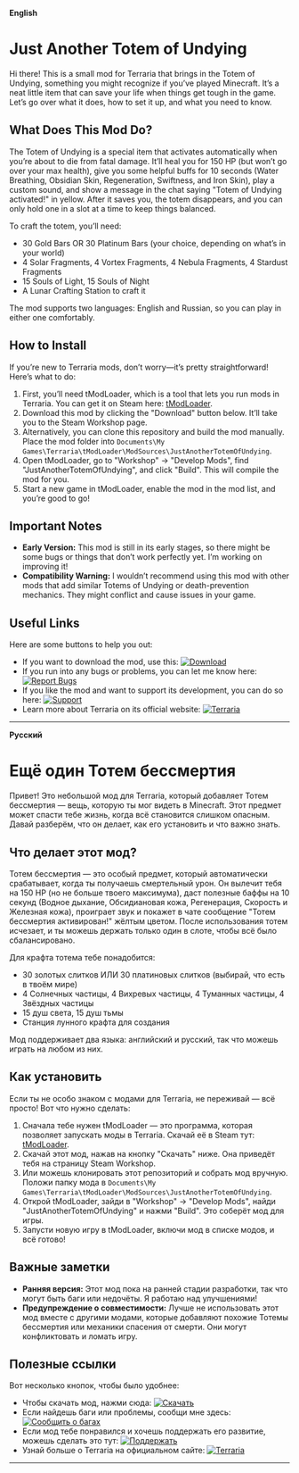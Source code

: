 **English**

# Just Another Totem of Undying  

Hi there! This is a small mod for Terraria that brings in the Totem of Undying, something you might recognize if you’ve played Minecraft. It’s a neat little item that can save your life when things get tough in the game. Let’s go over what it does, how to set it up, and what you need to know.  

## What Does This Mod Do?  
The Totem of Undying is a special item that activates automatically when you’re about to die from fatal damage. It’ll heal you for 150 HP (but won’t go over your max health), give you some helpful buffs for 10 seconds (Water Breathing, Obsidian Skin, Regeneration, Swiftness, and Iron Skin), play a custom sound, and show a message in the chat saying "Totem of Undying activated!" in yellow. After it saves you, the totem disappears, and you can only hold one in a slot at a time to keep things balanced.  

To craft the totem, you’ll need:  
- 30 Gold Bars OR 30 Platinum Bars (your choice, depending on what’s in your world)  
- 4 Solar Fragments, 4 Vortex Fragments, 4 Nebula Fragments, 4 Stardust Fragments  
- 15 Souls of Light, 15 Souls of Night  
- A Lunar Crafting Station to craft it  

The mod supports two languages: English and Russian, so you can play in either one comfortably.  

## How to Install  
If you’re new to Terraria mods, don’t worry—it’s pretty straightforward! Here’s what to do:  
1. First, you’ll need tModLoader, which is a tool that lets you run mods in Terraria. You can get it on Steam here: [tModLoader](https://store.steampowered.com/app/1281930/tModLoader/).  
2. Download this mod by clicking the "Download" button below. It’ll take you to the Steam Workshop page.  
3. Alternatively, you can clone this repository and build the mod manually. Place the mod folder into `Documents\My Games\Terraria\tModLoader\ModSources\JustAnotherTotemOfUndying`.  
4. Open tModLoader, go to "Workshop" -> "Develop Mods", find "JustAnotherTotemOfUndying", and click "Build". This will compile the mod for you.  
5. Start a new game in tModLoader, enable the mod in the mod list, and you’re good to go!  

## Important Notes  
- **Early Version:** This mod is still in its early stages, so there might be some bugs or things that don’t work perfectly yet. I’m working on improving it!  
- **Compatibility Warning:** I wouldn’t recommend using this mod with other mods that add similar Totems of Undying or death-prevention mechanics. They might conflict and cause issues in your game.  

## Useful Links  
Here are some buttons to help you out:  
- If you want to download the mod, use this: [![Download](https://img.shields.io/badge/Download-Workshop-brightgreen)](https://steamcommunity.com/sharedfiles/filedetails/?id=3476341523)  
- If you run into any bugs or problems, you can let me know here:  [![Report Bugs](https://img.shields.io/badge/Report-Bugs-red)](https://github.com/regw1d)  
- If you like the mod and want to support its development, you can do so here: [![Support](https://img.shields.io/badge/Support-Boosty-blue)](https://boosty.to/regw1d)  
- Learn more about Terraria on its official website: [![Terraria](https://img.shields.io/badge/Terraria-Official-orange)](https://terraria.org/)  

---

**Русский**

# Ещё один Тотем бессмертия  

Привет! Это небольшой мод для Terraria, который добавляет Тотем бессмертия — вещь, которую ты мог видеть в Minecraft. Этот предмет может спасти тебе жизнь, когда всё становится слишком опасным. Давай разберём, что он делает, как его установить и что важно знать.  

## Что делает этот мод?  
Тотем бессмертия — это особый предмет, который автоматически срабатывает, когда ты получаешь смертельный урон. Он вылечит тебя на 150 HP (но не больше твоего максимума), даст полезные баффы на 10 секунд (Водное дыхание, Обсидиановая кожа, Регенерация, Скорость и Железная кожа), проиграет звук и покажет в чате сообщение "Тотем бессмертия активирован!" жёлтым цветом. После использования тотем исчезает, и ты можешь держать только один в слоте, чтобы всё было сбалансировано.  

Для крафта тотема тебе понадобится:  
- 30 золотых слитков ИЛИ 30 платиновых слитков (выбирай, что есть в твоём мире)  
- 4 Солнечных частицы, 4 Вихревых частицы, 4 Туманных частицы, 4 Звёздных частицы  
- 15 душ света, 15 душ тьмы  
- Станция лунного крафта для создания  

Мод поддерживает два языка: английский и русский, так что можешь играть на любом из них.  

## Как установить  
Если ты не особо знаком с модами для Terraria, не переживай — всё просто! Вот что нужно сделать:  
1. Сначала тебе нужен tModLoader — это программа, которая позволяет запускать моды в Terraria. Скачай её в Steam тут: [tModLoader](https://store.steampowered.com/app/1281930/tModLoader/).  
2. Скачай этот мод, нажав на кнопку "Скачать" ниже. Она приведёт тебя на страницу Steam Workshop.  
3. Или можешь клонировать этот репозиторий и собрать мод вручную. Положи папку мода в `Documents\My Games\Terraria\tModLoader\ModSources\JustAnotherTotemOfUndying`.  
4. Открой tModLoader, зайди в "Workshop" -> "Develop Mods", найди "JustAnotherTotemOfUndying" и нажми "Build". Это соберёт мод для игры.  
5. Запусти новую игру в tModLoader, включи мод в списке модов, и всё готово!  

## Важные заметки  
- **Ранняя версия:** Этот мод пока на ранней стадии разработки, так что могут быть баги или недочёты. Я работаю над улучшениями!  
- **Предупреждение о совместимости:** Лучше не использовать этот мод вместе с другими модами, которые добавляют похожие Тотемы бессмертия или механики спасения от смерти. Они могут конфликтовать и ломать игру.  

## Полезные ссылки  
Вот несколько кнопок, чтобы было удобнее:  
- Чтобы скачать мод, нажми сюда: [![Скачать](https://img.shields.io/badge/Скачать-Workshop-brightgreen)](https://steamcommunity.com/sharedfiles/filedetails/?id=3476341523)  
- Если найдешь баги или проблемы, сообщи мне здесь: [![Сообщить о багах](https://img.shields.io/badge/Сообщить-Bugs-red)](https://github.com/regw1d/JustAnotherTotemOfUndying/issues)  
- Если мод тебе понравился и хочешь поддержать его развитие, можешь сделать это тут: [![Поддержать](https://img.shields.io/badge/Поддержать-Boosty-blue)](https://boosty.to/regw1d)  
- Узнай больше о Terraria на официальном сайте: [![Terraria](https://img.shields.io/badge/Terraria-Официальный-orange)](https://terraria.org/)

---
